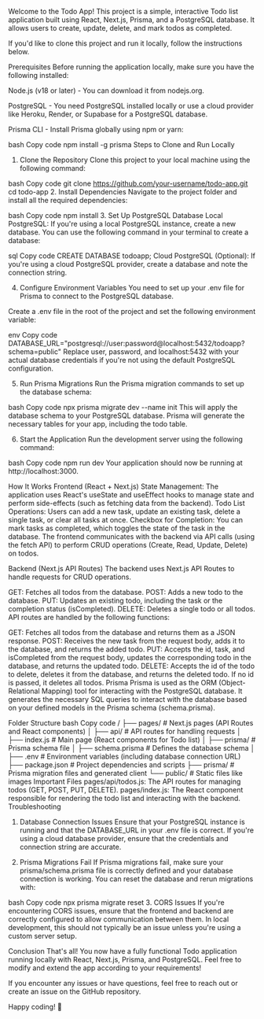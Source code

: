 Welcome to the Todo App! This project is a simple, interactive Todo list application built using React, Next.js, Prisma, and a PostgreSQL database. It allows users to create, update, delete, and mark todos as completed.

If you'd like to clone this project and run it locally, follow the instructions below.

Prerequisites
Before running the application locally, make sure you have the following installed:

Node.js (v18 or later) - You can download it from nodejs.org.

PostgreSQL - You need PostgreSQL installed locally or use a cloud provider like Heroku, Render, or Supabase for a PostgreSQL database.

Prisma CLI - Install Prisma globally using npm or yarn:

bash
Copy code
npm install -g prisma
Steps to Clone and Run Locally
1. Clone the Repository
Clone this project to your local machine using the following command:

bash
Copy code
git clone https://github.com/your-username/todo-app.git
cd todo-app
2. Install Dependencies
Navigate to the project folder and install all the required dependencies:

bash
Copy code
npm install
3. Set Up PostgreSQL Database
Local PostgreSQL: If you're using a local PostgreSQL instance, create a new database. You can use the following command in your terminal to create a database:

sql
Copy code
CREATE DATABASE todoapp;
Cloud PostgreSQL (Optional): If you're using a cloud PostgreSQL provider, create a database and note the connection string.

4. Configure Environment Variables
You need to set up your .env file for Prisma to connect to the PostgreSQL database.

Create a .env file in the root of the project and set the following environment variable:

env
Copy code
DATABASE_URL="postgresql://user:password@localhost:5432/todoapp?schema=public"
Replace user, password, and localhost:5432 with your actual database credentials if you're not using the default PostgreSQL configuration.

5. Run Prisma Migrations
Run the Prisma migration commands to set up the database schema:

bash
Copy code
npx prisma migrate dev --name init
This will apply the database schema to your PostgreSQL database. Prisma will generate the necessary tables for your app, including the todo table.

6. Start the Application
Run the development server using the following command:

bash
Copy code
npm run dev
Your application should now be running at http://localhost:3000.

How It Works
Frontend (React + Next.js)
State Management: The application uses React's useState and useEffect hooks to manage state and perform side-effects (such as fetching data from the backend).
Todo List Operations: Users can add a new task, update an existing task, delete a single task, or clear all tasks at once.
Checkbox for Completion: You can mark tasks as completed, which toggles the state of the task in the database.
The frontend communicates with the backend via API calls (using the fetch API) to perform CRUD operations (Create, Read, Update, Delete) on todos.

Backend (Next.js API Routes)
The backend uses Next.js API Routes to handle requests for CRUD operations.

GET: Fetches all todos from the database.
POST: Adds a new todo to the database.
PUT: Updates an existing todo, including the task or the completion status (isCompleted).
DELETE: Deletes a single todo or all todos.
API routes are handled by the following functions:

GET: Fetches all todos from the database and returns them as a JSON response.
POST: Receives the new task from the request body, adds it to the database, and returns the added todo.
PUT: Accepts the id, task, and isCompleted from the request body, updates the corresponding todo in the database, and returns the updated todo.
DELETE: Accepts the id of the todo to delete, deletes it from the database, and returns the deleted todo. If no id is passed, it deletes all todos.
Prisma
Prisma is used as the ORM (Object-Relational Mapping) tool for interacting with the PostgreSQL database. It generates the necessary SQL queries to interact with the database based on your defined models in the Prisma schema (schema.prisma).

Folder Structure
bash
Copy code
/
├── pages/              # Next.js pages (API Routes and React components)
│   ├── api/            # API routes for handling requests
│   ├── index.js        # Main page (React components for Todo list)
│
├── prisma/             # Prisma schema file
│   ├── schema.prisma   # Defines the database schema
│
├── .env                # Environment variables (including database connection URL)
├── package.json        # Project dependencies and scripts
├── prisma/             # Prisma migration files and generated client
└── public/             # Static files like images
Important Files
pages/api/todos.js: The API routes for managing todos (GET, POST, PUT, DELETE).
pages/index.js: The React component responsible for rendering the todo list and interacting with the backend.
Troubleshooting
1. Database Connection Issues
Ensure that your PostgreSQL instance is running and that the DATABASE_URL in your .env file is correct. If you're using a cloud database provider, ensure that the credentials and connection string are accurate.

2. Prisma Migrations Fail
If Prisma migrations fail, make sure your prisma/schema.prisma file is correctly defined and your database connection is working. You can reset the database and rerun migrations with:

bash
Copy code
npx prisma migrate reset
3. CORS Issues
If you're encountering CORS issues, ensure that the frontend and backend are correctly configured to allow communication between them. In local development, this should not typically be an issue unless you're using a custom server setup.

Conclusion
That's all! You now have a fully functional Todo application running locally with React, Next.js, Prisma, and PostgreSQL. Feel free to modify and extend the app according to your requirements!

If you encounter any issues or have questions, feel free to reach out or create an issue on the GitHub repository.

Happy coding! 🎉
